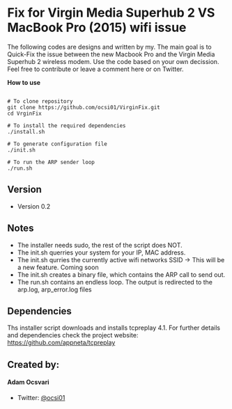 Fix for Virgin Media Superhub 2 VS MacBook Pro (2015) wifi issue
======
The following codes are designs and written by my. The main goal is to Quick-Fix the issue between the new Macbook Pro and the Virgin Media Superhub 2 wireless modem. 
Use the code based on your own decission.
Feel free to contribute or leave a comment here or on Twitter.

**How to use** 

```

# To clone repository
git clone https://github.com/ocsi01/VirginFix.git
cd VrginFix

# To install the required dependencies
./install.sh

# To generate configuration file 
./init.sh

# To run the ARP sender loop
./run.sh
```
## Version 
* Version 0.2

## Notes
 * The installer needs sudo, the rest of the script does NOT.
 * The init.sh querries your system for your IP, MAC address.
 * The init.sh qurries the currently active wifi networks SSID -> This will be a new feature. Coming soon
 * The init.sh creates a binary file, which contains the ARP call to send out.
 * The run.sh contains an endless loop. The output is redirected to the arp.log, arp_error.log files

## Dependencies
Ths installer script downloads and installs tcpreplay 4.1. For further details and dependencies check the project website:
https://github.com/appneta/tcpreplay


## Created by:
#### Adam Ocsvari
* Twitter: [@ocsi01](https://twitter.com/ocsi01 "Ocsi01 on twitter")

